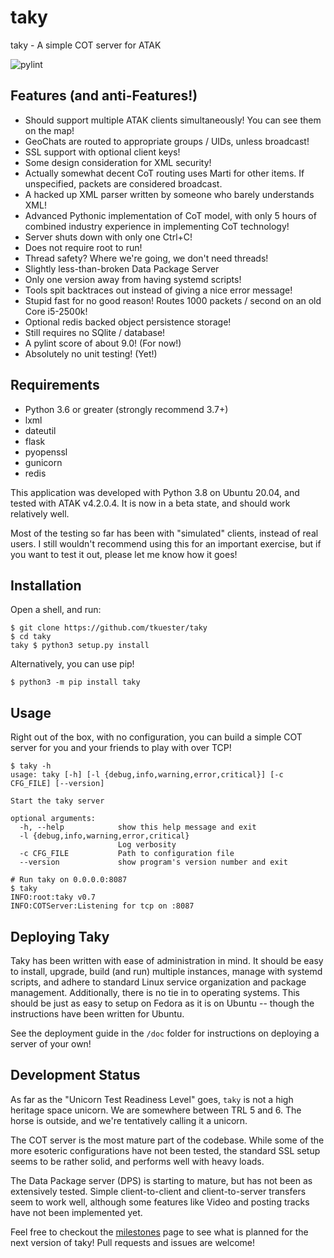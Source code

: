 # taky

taky - A simple COT server for ATAK

![pylint](https://img.shields.io/endpoint?url=https://gist.githubusercontent.com/tkuester/b8b273c056ed05901cfc671070e875ed/raw/taky-pylint-shieldsio.json)

## Features (and anti-Features!)

 * Should support multiple ATAK clients simultaneously! You can see them on the
   map!
 * GeoChats are routed to appropriate groups / UIDs, unless broadcast!
 * SSL support with optional client keys!
 * Some design consideration for XML security!
 * Actually somewhat decent CoT routing uses Marti for other items. If
   unspecified, packets are considered broadcast.
 * A hacked up XML parser written by someone who barely understands XML!
 * Advanced Pythonic implementation of CoT model, with only 5 hours of combined
   industry experience in implementing CoT technology!
 * Server shuts down with only one Ctrl+C!
 * Does not require root to run!
 * Thread safety? Where we're going, we don't need threads!
 * Slightly less-than-broken Data Package Server
 * Only one version away from having systemd scripts!
 * Tools spit backtraces out instead of giving a nice error message!
 * Stupid fast for no good reason! Routes 1000 packets / second on an old
   Core i5-2500k!
 * Optional redis backed object persistence storage!
 * Still requires no SQlite / database!
 * A pylint score of about 9.0! (For now!)
 * Absolutely no unit testing! (Yet!)

## Requirements

 * Python 3.6 or greater (strongly recommend 3.7+)
 * lxml
 * dateutil
 * flask
 * pyopenssl
 * gunicorn
 * redis

This application was developed with Python 3.8 on Ubuntu 20.04, and tested with
ATAK v4.2.0.4. It is now in a beta state, and should work relatively well.

Most of the testing so far has been with "simulated" clients, instead of real
users. I still wouldn't recommend using this for an important exercise, but if
you want to test it out, please let me know how it goes!

## Installation

Open a shell, and run:

```
$ git clone https://github.com/tkuester/taky
$ cd taky
taky $ python3 setup.py install
```

Alternatively, you can use pip!

```
$ python3 -m pip install taky
```

## Usage

Right out of the box, with no configuration, you can build a simple COT server
for you and your friends to play with over TCP!

```
$ taky -h
usage: taky [-h] [-l {debug,info,warning,error,critical}] [-c CFG_FILE] [--version]

Start the taky server

optional arguments:
  -h, --help            show this help message and exit
  -l {debug,info,warning,error,critical}
                        Log verbosity
  -c CFG_FILE           Path to configuration file
  --version             show program's version number and exit

# Run taky on 0.0.0.0:8087
$ taky
INFO:root:taky v0.7
INFO:COTServer:Listening for tcp on :8087
```

## Deploying Taky

Taky has been written with ease of administration in mind. It should be easy to
install, upgrade, build (and run) multiple instances, manage with systemd
scripts, and adhere to standard Linux service organization and package
management. Additionally, there is no tie in to operating systems. This should
be just as easy to setup on Fedora as it is on Ubuntu -- though the
instructions have been written for Ubuntu.

See the deployment guide in the `/doc` folder for instructions on deploying a
server of your own!

## Development Status

As far as the "Unicorn Test Readiness Level" goes, `taky` is not a high
heritage space unicorn. We are somewhere between TRL 5 and 6. The horse is
outside, and we're tentatively calling it a unicorn.

The COT server is the most mature part of the codebase. While some of the more
esoteric configurations have not been tested, the standard SSL setup seems to
be rather solid, and performs well with heavy loads.

The Data Package server (DPS) is starting to mature, but has not been as
extensively tested. Simple client-to-client and client-to-server transfers seem
to work well, although some features like Video and posting tracks have not
been implemented yet.

Feel free to checkout the
[milestones](https://github.com/tkuester/taky/milestones) page to see what is
planned for the next version of taky! Pull requests and issues are welcome!
